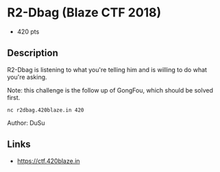 # R2-Dbag (Blaze CTF 2018)
* 420 pts

## Description
>>>
R2-Dbag is listening to what you're telling him and is willing to do what you're asking.

Note: this challenge is the follow up of GongFou, which should be solved first.

`nc r2dbag.420blaze.in 420`

Author: DuSu
>>>

## Links
* https://ctf.420blaze.in
